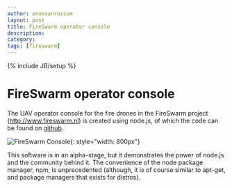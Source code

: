 ```yaml
---
author: annevanrossum
layout: post
title: FireSwarm operator console
description: 
category: 
tags: [fireswarm]
---
```

{% include JB/setup %}

# FireSwarm operator console

The UAV operator console for the fire drones in the FireSwarm project
(<http://www.fireswarm.nl>) is created using node.js, of which the code can be
found on [github](https://github.com/mrquincle/uav-console).

![FireSwarm Console](https://raw.github.com/mrquincle/uav-console/master/doc/uav_console.png){: style="width: 800px"}

This software is in an alpha-stage, but it demonstrates the power of node.js
and the community behind it. The convenience of the node package manager, npm,
is unprecedented (although, it is of course similar to apt-get, and package
managers that exists for distros).



